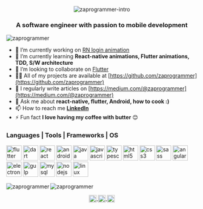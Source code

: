 <p align="center"> 
  <img src="intro.gif" alt="zaprogrammer-intro" /> 
</p>

<!-- <h1 align="center">Hi 👋, I'm Ahmed</h1> -->
<h3 align="center">A software engineer with passion to mobile development</h3>

<p align="left"> 
  <img src="https://komarev.com/ghpvc/?username=zaprogrammer" alt="zaprogrammer" /> 
</p>

- 🔭 I’m currently working on [RN login animation](https://github.com/zaprogrammer/rn_login_animation)
- 🌱 I’m currently learning **React-native animations, Flutter animations, TDD, S/W architecture**
- 👯 I’m looking to collaborate on [Flutter](https://github.com/flutter/flutter)
- 👨‍💻 All of my projects are available at [https://github.com/zaprogrammer](https://github.com/zaprogrammer)
- 📝 I regularly write articles on [https://medium.com/@zaprogrammer](https://medium.com/@zaprogrammer)
- 💬 Ask me about **react-native, flutter, Android, how to cook :)**
- 📫 How to reach me **[LinkedIn](https://www.linkedin.com/in/aelshaabany/)**
- ⚡ Fun fact **I love having my coffee with butter** 😊

<!-- ### Blogs posts -->
<!-- BLOG-POST-LIST:START -->
<!-- BLOG-POST-LIST:END -->

### Languages | Tools | Frameworks | OS
<p align="left">
  <img src="https://cdn.jsdelivr.net/gh/devicons/devicon@latest/icons/flutter/flutter-original.svg" alt="flutter" width="40" height="40"/>
  <img src="https://cdn.jsdelivr.net/gh/devicons/devicon@latest/icons/dart/dart-original.svg" alt="dart" width="40" height="40"/>
  <img src="https://cdn.jsdelivr.net/gh/devicons/devicon@latest/icons/react/react-original.svg" alt="react" width="40" height="40"/> 
  <img src="https://cdn.jsdelivr.net/gh/devicons/devicon@latest/icons/android/android-original-wordmark.svg" alt="android" width="40" height="40"/>
  <img src="https://cdn.jsdelivr.net/gh/devicons/devicon@latest/icons/java/java-original-wordmark.svg" alt="java" width="40" height="40"/> 
  <img src="https://cdn.jsdelivr.net/gh/devicons/devicon@latest/icons/javascript/javascript-original.svg" alt="javascript" width="40" height="40"/>
  <img src="https://cdn.jsdelivr.net/gh/devicons/devicon@latest/icons/typescript/typescript-original.svg" alt="typescript" width="40" height="40"/>
  <img src="https://cdn.jsdelivr.net/gh/devicons/devicon@latest/icons/html5/html5-original-wordmark.svg" alt="html5" width="40" height="40"/> 
  <img src="https://cdn.jsdelivr.net/gh/devicons/devicon@latest/icons/css3/css3-original-wordmark.svg" alt="css3" width="40" height="40"/> 
  <img src="https://cdn.jsdelivr.net/gh/devicons/devicon@latest/icons/sass/sass-original.svg" alt="sass" width="40" height="40"/> 
  <img src="https://cdn.jsdelivr.net/gh/devicons/devicon@latest/icons/angularjs/angularjs-original.svg" alt="angularjs" width="40" height="40"/> 
  <img src="https://cdn.jsdelivr.net/gh/devicons/devicon@latest/icons/electron/electron-original.svg" alt="electron" width="40" height="40"/>
  <img src="https://cdn.jsdelivr.net/gh/devicons/devicon@latest/icons/gulp/gulp-plain.svg" alt="gulp" width="40" height="40"/> 
  <img src="https://cdn.jsdelivr.net/gh/devicons/devicon@latest/icons/mysql/mysql-original-wordmark.svg" alt="mysql" width="40" height="40"/> 
  <img src="https://cdn.jsdelivr.net/gh/devicons/devicon@latest/icons/nodejs/nodejs-original-wordmark.svg" alt="nodejs" width="40" height="40"/> 
  <img src="https://cdn.jsdelivr.net/gh/devicons/devicon@latest/icons/linux/linux-original.svg" alt="linux" width="40" height="40"/>
</p>

<img align="left" src="https://github-readme-stats.vercel.app/api/top-langs/?username=zaprogrammer&layout=compact&hide=html" alt="zaprogrammer" />

<img align="center" src="https://github-readme-stats.vercel.app/api?username=zaprogrammer&show_icons=true" alt="zaprogrammer" />

<p align="center">
  <a href="https://linkedin.com/in/aelshaabany" target="_blank">
    <img align="center" src="https://cdn.jsdelivr.net/npm/simple-icons@3.0.1/icons/linkedin.svg" alt="aelshaabany" height="20" width="20" />
  </a>
  <a href="https://medium.com/@zaprogrammer" target="_blank">
    <img align="center" src="https://cdn.jsdelivr.net/npm/simple-icons@3.0.1/icons/medium.svg" alt="@zaprogrammer" height="20" width="20" />
  </a>
  <a href="https://codepen.io/@aelshaabany" target="_blank">
    <img align="center" src="https://cdn.jsdelivr.net/npm/simple-icons@3.0.1/icons/codepen.svg" alt="@aelshaabany" height="20" width="20" />
  </a>
</p>

<!--START_SECTION:activity-->
